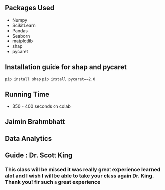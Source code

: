 ## Packages Used
* Numpy
* ScikitLearn
* Pandas
* Seaborn
* matplotlib
* shap
* pycaret

## Installation guide for shap and pycaret

```pip install shap```
```pip install pycaret==2.0```

## Running Time
* 350 - 400 seconds on colab

## Jaimin Brahmbhatt
## Data Analytics
## Guide : Dr. Scott King

### This class will be missed it was really great experience learned alot and I wish I will be able to take your class again Dr. King. Thank you! fir such a great experience